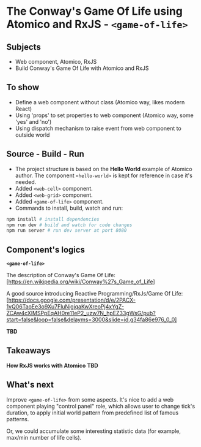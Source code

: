 # The Conway's Game Of Life using Atomico and RxJS - `<game-of-life>`

## Subjects

- Web component, Atomico, RxJS
- Build Conway's Game Of Life  with Atomico and RxJS

## To show
- Define a web component without class (Atomico way, likes modern React)
- Using 'props' to set properties to web component (Atomico way, some 'yes' and 'no')
- Using dispatch mechanism to raise event from web component to outside world

## Source - Build - Run

- The project structure is based on the **Hello World** example of Atomico author. The component `<hello-world>` is kept for reference in case it's needed.
- Added `<web-cell>` component.
- Added `<web-grid>` component.
- Added `<game-of-life>` component.
- Commands to install, build, watch and run:

```bash
npm install # install dependencies
npm run dev # build and watch for code changes
npm run server # run dev server at port 8080
```

## Component's logics
**`<game-of-life>`**

The description of Conway's Game Of Life: [https://en.wikipedia.org/wiki/Conway%27s_Game_of_Life]

A good source introducing Reactive Programming/RxJs/Game Of Life: [https://docs.google.com/presentation/d/e/2PACX-1vQ06TaoEe3o9Xu7FluNigjqaKwXreoPj4xYgZ-ZCAw4cXlMSPpEqAH0re11eP2_uzw7N_hpEZ33gWsG/pub?start=false&loop=false&delayms=3000&slide=id.g34fa86e976_0_0]

**TBD**

## Takeaways
**How RxJS works with Atomico**
**TBD**

## What's next
Improve `<game-of-life>` from some aspects.  It's nice to add a web component playing "control panel" role, which allows user to change tick's duration, to apply initial world pattern from predefined list of famous patterns.

Or, we could accumulate some interesting statistic data (for example, max/min number of life cells).